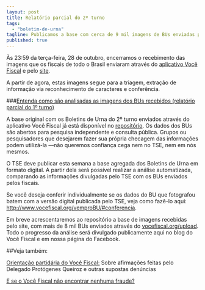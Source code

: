 ```yaml
---
layout: post
title: Relatório parcial do 2º turno
tags: 
  - "boletim-de-urna"
tagline: Publicamos a base com cerca de 9 mil imagens de BUs enviadas pelo app Você Fiscal
published: true
---
```


Às 23:59 da terça-feira, 28 de outubro, encerramos o recebimento das imagens que os fiscais de todo o Brasil enviaram através do [aplicativo Você Fiscal](https://play.google.com/store/apps/details?id=org.vocefiscal) e pelo [site](vocefiscal.org/upload).

A partir de agora, estas imagens segue para a triagem, extração de informação via reconhecimento de caracteres e conferência.

###[Entenda como são analisadas as imagens dos BUs recebidos (relatório parcial do 1º turno)](http://www.vocefiscal.org/blog/atualizacao-de-progresso/)

A base original com os Boletins de Urna do 2º turno enviados através do aplicativo Você Fiscal já está disponível no [repositório](https://github.com/vocefiscal/vocefiscal-backend). Os dados dos BUs são abertos para pesquisa independente e consulta pública. Grupos ou pesquisadores que desejarem fazer sua própria checagem das informações podem utilizá-la ––não queremos confiança cega nem no TSE, nem em nós mesmos.

O TSE deve publicar esta semana a base agregada dos Boletins de Urna em formato digital. A partir dela será possível realizar a análise automatizada, comparando as informações divulgadas pelo TSE com os BUs enviados pelos fiscais.

Se você deseja conferir individualmente se os dados do BU que fotografou batem com a versão digital publicada pelo TSE, veja como fazê-lo aqui: http://www.vocefiscal.org/vemproBU/#conferencia.

Em breve acrescentaremos ao repositório a base de imagens recebidas pelo site, com mais de 8 mil BUs enviados através do [vocefiscal.org/upload](vocefiscal.org/upload). Todo o progresso da análise será divulgado publicamente aqui no blog do Você Fiscal e em nossa página do Facebook.

##Veja também:

[Orientação partidária do Você Fiscal:](http://www.vocefiscal.org/blog/orientacao-partidaria-do-voce-fiscal/) Sobre afirmações feitas pelo Delegado Protógenes Queiroz e outras supostas denúncias

[E se o Você Fiscal não encontrar nenhuma fraude?](http://www.vocefiscal.org/blog/e-se-o-voce-fiscal-nao-encontrar-nenhuma-fraude/)